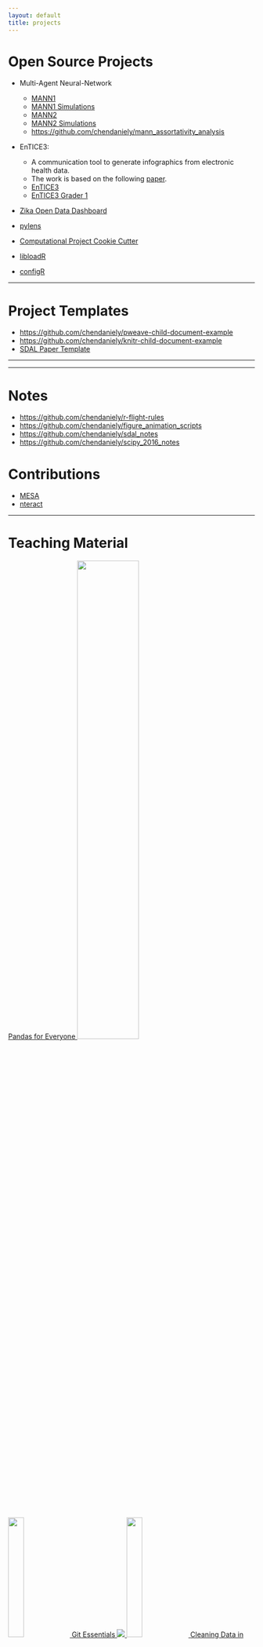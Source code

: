 ```yaml
---
layout: default
title: projects
---
```


<style>
#pandas_for_everyone { 
    width:50%; 
}

#safari { 
    width:25%; 
}

#datacamp { 
    width:50%; 
}
</style>

<h1>Open Source Projects</h1>

- Multi-Agent Neural-Network
  - <a href="https://github.com/chendaniely/multi-agent-neural-network">MANN1</a>
  - <a href="https://github.com/chendaniely/multidisciplinary-diffusion-model-experiments">MANN1 Simulations</a>
  - <a href="https://github.com/chendaniely/mann2">MANN2</a>
  - <a href="https://github.com/chendaniely/mann2_simulations">MANN2 Simulations</a>
  - https://github.com/chendaniely/mann_assortativity_analysis

- EnTICE3:
  - A communication tool to generate infographics from electronic health data.
  - The work is based on the following <a href="http://repository.edm-forum.org/egems/vol3/iss1/3/">paper</a>.
  - <a href="https://github.com/chendaniely/wicer-entice3">EnTICE3</a>
  - <a href="https://github.com/chendaniely/wicer-entice3-grader">EnTICE3 Grader 1</a>

- <a href="https://github.com/chendaniely/zika_dashboard_cdc">Zika Open Data Dashboard</a>

- <a href="https://github.com/chendaniely/pylens">pylens</a>

- <a href="https://github.com/chendaniely/computational-project-cookie-cutter">Computational Project Cookie Cutter</a>

- <a href="https://github.com/chendaniely/libloadR">libloadR</a>

- <a href="https://github.com/chendaniely/configR">configR</a>

<hr>

<h1>Project Templates</h1>

- https://github.com/chendaniely/pweave-child-document-example
- https://github.com/chendaniely/knitr-child-document-example
- <a href="https://github.com/chendaniely/sdal_paper_template">SDAL Paper Template</a>

<hr>

<hr>

<h1>Notes</h1>

- https://github.com/chendaniely/r-flight-rules
- https://github.com/chendaniely/figure_animation_scripts
- https://github.com/chendaniely/sdal_notes
- https://github.com/chendaniely/scipy_2016_notes

<h1>Contributions</h1>

- <a href="https://github.com/projectmesa/mesa">MESA</a>
- <a href="https://github.com/nteract/nteract">nteract</a>

<hr>

<h1>Teaching Material</h1>

<a href="https://www.safaribooksonline.com/library/view/pandas-for-everyone/9780134547046/">
    Pandas for Everyone
    <img id="pandas_for_everyone" src="{{ site.project_logos.pandas_for_everyone }}" />
    <img id="safari" src="{{ site.project_logos.safari_books_online }}" />
</a>

<a href="https://www.safaribooksonline.com/library/view/git-essentials-livelessons/9780134655284/">
    Git Essentials
    <span>
    <img src="https://www.safaribooksonline.com/library/cover/9780134655284/360h/"/>
    <img id="safari" src="{{ site.project_logos.safari_books_online }}" />
    </span>
</a>

<a href="https://www.datacamp.com/courses/cleaning-data-in-python">
    Cleaning Data in Python
    <span>
    <img src="https://assets.datacamp.com/production/course_2023/shields/original/shield_image_course_2023_20170320-20036-1p91ur5?1490046109" />
    <img id="datacamp" src="{{ site.project_logos.datacamp }}" />
    </span>
</a>
